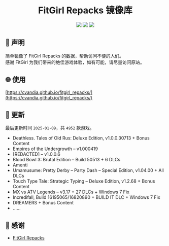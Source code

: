 ﻿<div align="center">

# FitGirl Repacks 镜像库

![](https://count.getloli.com/get/@fitgirl_repacks?theme=booru-lewd)
![](https://img.shields.io/badge/ci-passing-brightgreen.svg?logo=github) ![](https://img.shields.io/badge/license-MIT-brightgreen.svg)

</div>

## 📜 声明
简单镜像了 FitGirl Repacks 的数据，帮助访问不便的人们。  
感谢 FitGirl 为我们带来的绝佳游戏体验，如有可能，请尽量访问原站。

## 🌐 使用
[https://cvandia.github.io/fitgirl_repacks/](https://cvandia.github.io/fitgirl_repacks/)

## 🔄 更新
最后更新时间 `2025-01-09`，共 `4952` 款游戏。
- Deathless. Tales of Old Rus: Deluxe Edition, v1.0.0.30713 + Bonus Content
- Empires of the Undergrowth – v1.000419
- [REDACTED] – v1.0.0.6
- Blood Bowl 3: Brutal Edition – Build 50513 + 6 DLCs
- Amenti
- Umamusume: Pretty Derby – Party Dash – Special Edition, v1.04.00 + All DLCs
- Touch Type Tale: Strategic Typing – Deluxe Edition, v1.2.68 + Bonus Content
- MX vs ATV Legends – v3.17 + 27 DLCs + Windows 7 Fix
- Incredifall, Build 16195065/16820890 + BUILD IT DLC + Windows 7 Fix
- DREAMERS + Bonus Content
- ……

## 🙏 感谢
- [FitGirl Repacks](https://fitgirl-repacks.site/)
